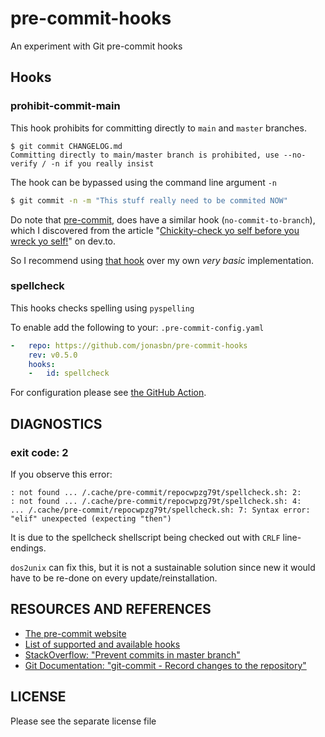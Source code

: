 # pre-commit-hooks

An experiment with Git pre-commit hooks

## Hooks

### prohibit-commit-main

This hook prohibits for committing directly to `main` and `master` branches.

```text
$ git commit CHANGELOG.md
Committing directly to main/master branch is prohibited, use --no-verify / -n if you really insist
```

The hook can be bypassed using the command line argument `-n`

```bash
$ git commit -n -m "This stuff really need to be commited NOW"
```

Do note that [pre-commit], does have a similar hook (`no-commit-to-branch`), which I discovered from the article "[Chickity-check yo self before you wreck yo self!](https://dev.to/apoclyps/chickity-check-yo-self-before-you-wreck-yo-self-44ib)" on dev.to.

So I recommend using [that hook](https://github.com/pre-commit/pre-commit-hooks#no-commit-to-branch) over my own _very basic_ implementation.

### spellcheck

This hooks checks spelling using `pyspelling`

To enable add the following to your: `.pre-commit-config.yaml`

```yaml
-   repo: https://github.com/jonasbn/pre-commit-hooks
    rev: v0.5.0
    hooks:
    -   id: spellcheck
```

For configuration please see [the GitHub Action][ghaction].

## DIAGNOSTICS

### exit code: 2

If you observe this error:

```text
: not found ... /.cache/pre-commit/repocwpzg79t/spellcheck.sh: 2:
: not found ... /.cache/pre-commit/repocwpzg79t/spellcheck.sh: 4:
... /.cache/pre-commit/repocwpzg79t/spellcheck.sh: 7: Syntax error: "elif" unexpected (expecting "then")
```

It is due to the spellcheck shellscript being checked out with `CRLF` line-endings.

`dos2unix` can fix this, but it is not a sustainable solution since new it would have to be re-done on every update/reinstallation.

## RESOURCES AND REFERENCES

- [The pre-commit website][pre-commit]
- [List of supported and available hooks](https://pre-commit.com/hooks.html)
- [StackOverflow: "Prevent commits in master branch"](https://stackoverflow.com/questions/40462111/prevent-commits-in-master-branch)
- [Git Documentation: "git-commit - Record changes to the repository"](https://git-scm.com/docs/git-commit#Documentation/git-commit.txt--n)

## LICENSE

Please see the separate license file

[ghaction]: https://github.com/rojopolis/spellcheck-github-actions
[pre-commit]: https://pre-commit.com/

